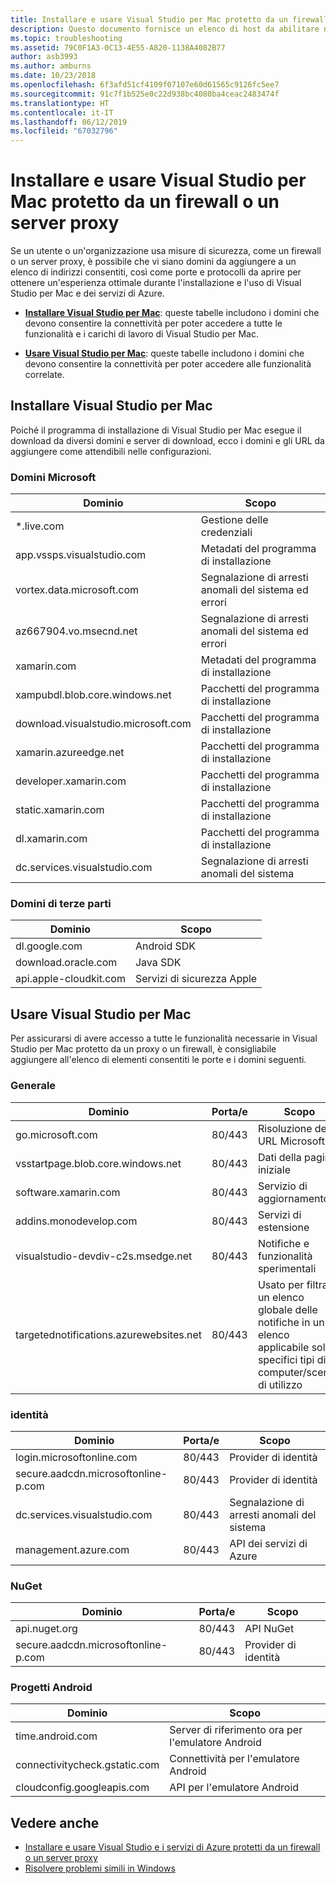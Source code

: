 ```yaml
---
title: Installare e usare Visual Studio per Mac protetto da un firewall o un server proxy
description: Questo documento fornisce un elenco di host da abilitare nel firewall per il corretto funzionamento di Visual Studio per Mac (e dei relativi carichi di lavoro, incluso Xamarin) in un ambiente aziendale.
ms.topic: troubleshooting
ms.assetid: 79C0F1A3-0C13-4E55-A820-1138A4082B77
author: asb3993
ms.author: amburns
ms.date: 10/23/2018
ms.openlocfilehash: 6f3afd51cf4109f07107e60d61565c9126fc5ee7
ms.sourcegitcommit: 91c7f1b525e0c22d938bc4080ba4ceac2483474f
ms.translationtype: HT
ms.contentlocale: it-IT
ms.lasthandoff: 06/12/2019
ms.locfileid: "67032796"
---
```

# <a name="install-and-use-visual-studio-for-mac-behind-a-firewall-or-proxy-server"></a>Installare e usare Visual Studio per Mac protetto da un firewall o un server proxy

Se un utente o un'organizzazione usa misure di sicurezza, come un firewall o un server proxy, è possibile che vi siano domini da aggiungere a un elenco di indirizzi consentiti, così come porte e protocolli da aprire per ottenere un'esperienza ottimale durante l'installazione e l'uso di Visual Studio per Mac e dei servizi di Azure.


- [**Installare Visual Studio per Mac**](#install-visual-studio-for-mac): queste tabelle includono i domini che devono consentire la connettività per poter accedere a tutte le funzionalità e i carichi di lavoro di Visual Studio per Mac.

- [**Usare Visual Studio per Mac**](#use-visual-studio-for-mac): queste tabelle includono i domini che devono consentire la connettività per poter accedere alle funzionalità correlate.

## <a name="install-visual-studio-for-mac"></a>Installare Visual Studio per Mac

Poiché il programma di installazione di Visual Studio per Mac esegue il download da diversi domini e server di download, ecco i domini e gli URL da aggiungere come attendibili nelle configurazioni.

### <a name="microsoft-domains"></a>Domini Microsoft

| Dominio| Scopo |
| ----------------------------------- |---------------------------|
| *.live.com| Gestione delle credenziali |
| app.vssps.visualstudio.com| Metadati del programma di installazione|
| vortex.data.microsoft.com | Segnalazione di arresti anomali del sistema ed errori |
| az667904.vo.msecnd.net| Segnalazione di arresti anomali del sistema ed errori |
| xamarin.com | Metadati del programma di installazione|
| xampubdl.blob.core.windows.net| Pacchetti del programma di installazione|
| download.visualstudio.microsoft.com | Pacchetti del programma di installazione|
| xamarin.azureedge.net | Pacchetti del programma di installazione|
| developer.xamarin.com | Pacchetti del programma di installazione|
| static.xamarin.com | Pacchetti del programma di installazione|
| dl.xamarin.com | Pacchetti del programma di installazione|
| dc.services.visualstudio.com| Segnalazione di arresti anomali del sistema |

### <a name="third-party-domains"></a>Domini di terze parti

| Dominio| Scopo |
| --------------------------|-------------------------|
| dl.google.com | Android SDK |
| download.oracle.com | Java SDK|
| api.apple-cloudkit.com| Servizi di sicurezza Apple |

## <a name="use-visual-studio-for-mac"></a>Usare Visual Studio per Mac

Per assicurarsi di avere accesso a tutte le funzionalità necessarie in Visual Studio per Mac protetto da un proxy o un firewall, è consigliabile aggiungere all'elenco di elementi consentiti le porte e i domini seguenti.

### <a name="general"></a>Generale

| Dominio | Porta/e|Scopo|
| ----------------------|------------------|------------------|
| go.microsoft.com | 80/443|Risoluzione degli URL Microsoft |
| vsstartpage.blob.core.windows.net| 80/443| Dati della pagina iniziale|
| software.xamarin.com |  80/443|Servizio di aggiornamento|
| addins.monodevelop.com | 80/443| Servizi di estensione |
| visualstudio-devdiv-c2s.msedge.net | 80/443| Notifiche e funzionalità sperimentali |
| targetednotifications.azurewebsites.net|  80/443| Usato per filtrare un elenco globale delle notifiche in un elenco applicabile solo a specifici tipi di computer/scenari di utilizzo|

### <a name="identity"></a>identità

| Dominio | Porta/e|Scopo|
| ----------------------|------------------|------------------|
| login.microsoftonline.com | 80/443| Provider di identità|
| secure.aadcdn.microsoftonline-p.com | 80/443|Provider di identità|
| dc.services.visualstudio.com| 80/443|Segnalazione di arresti anomali del sistema|
| management.azure.com|80/443| API dei servizi di Azure |

### <a name="nuget"></a>NuGet

| Dominio | Porta/e|Scopo|
| ----------------------|------------------|------------------|
| api.nuget.org | 80/443|API NuGet|
| secure.aadcdn.microsoftonline-p.com |80/443| Provider di identità|

### <a name="android-projects"></a>Progetti Android

| Dominio| Scopo|
| ------------------------------------|------------------------------------|
| time.android.com| Server di riferimento ora per l'emulatore Android |
| connectivitycheck.gstatic.com | Connettività per l'emulatore Android|
| cloudconfig.googleapis.com| API per l'emulatore Android|

## <a name="see-also"></a>Vedere anche

- [Installare e usare Visual Studio e i servizi di Azure protetti da un firewall o un server proxy](/visualstudio/install/install-and-use-visual-studio-behind-a-firewall-or-proxy-server)
- [Risolvere problemi simili in Windows](/visualstudio/install/troubleshooting-network-related-errors-in-visual-studio)
